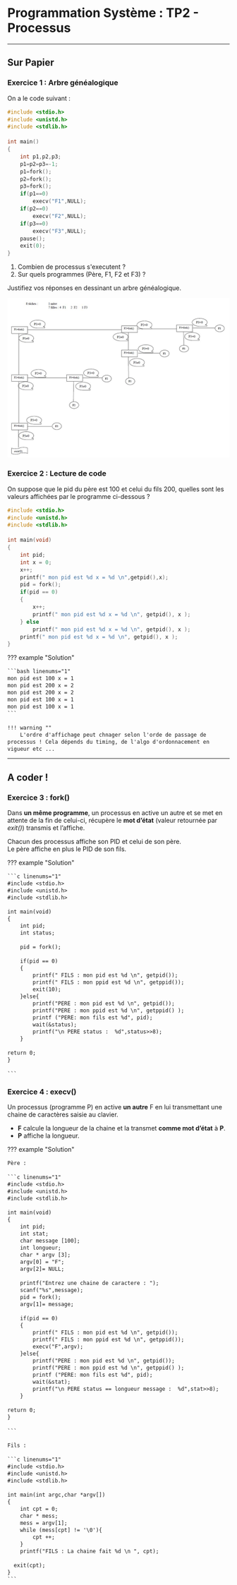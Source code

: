 # Programmation Système : TP2 - Processus

---

## Sur Papier

### Exercice 1 : Arbre généalogique

On a le code suivant :

```c linenums="1"
#include <stdio.h>
#include <unistd.h>
#include <stdlib.h>

int main()
{
	int p1,p2,p3;
	p1=p2=p3=-1;
	p1=fork();
	p2=fork();
	p3=fork();
	if(p1==0)
		execv("F1",NULL);
	if(p2==0)
		execv("F2",NULL); 
	if(p3==0)
		execv("F3",NULL);
    pause();
	exit(0);
}
```

1. Combien de processus s'executent ?
1. Sur quels programmes (Père, F1, F2 et F3) ?

Justifiez vos réponses en dessinant un arbre généalogique.

![corrtd](./assets/images/processus/corrTD.JPG "corrtd")


### Exercice 2 : Lecture de code

On suppose que le pid du père est 100 et celui du fils 200, quelles sont les valeurs affichées par le programme ci-dessous ?  

```c linenums="1"
#include <stdio.h>
#include <unistd.h>
#include <stdlib.h>

int main(void)
{
	int pid;
	int x = 0;
	x++;
	printf(" mon pid est %d x = %d \n",getpid(),x);
	pid = fork();
	if(pid == 0)
	{
		x++;
		printf(" mon pid est %d x = %d \n", getpid(), x );
	} else
		printf(" mon pid est %d x = %d \n", getpid(), x ); 
	printf(" mon pid est %d x = %d \n", getpid(), x );
}
```

??? example "Solution"

    ```bash linenums="1"
    mon pid est 100 x = 1
    mon pid est 200 x = 2
    mon pid est 200 x = 2
    mon pid est 100 x = 1
    mon pid est 100 x = 1
    ```
    
    !!! warning ""
        L'ordre d'affichage peut chnager selon l'orde de passage de processus ! Cela dépends du timing, de l'algo d'ordonnacement en vigueur etc ...
        

---

## A coder !

### Exercice 3 : fork()

Dans **un même programme**, un processus en active un autre et se met en attente de la fin de celui-ci, récupère le **mot d’état** (valeur retournée par *exit()*) transmis et l’affiche.  

Chacun des processus affiche son PID et celui de son père.  
Le père affiche en plus le PID de son fils.  

??? example "Solution"
    
    ```c linenums="1"
    #include <stdio.h>
    #include <unistd.h>
    #include <stdlib.h>
    
    int main(void)
    {
        int pid;
        int status;
        
        pid = fork();
        
        if(pid == 0)
        {
            printf(" FILS : mon pid est %d \n", getpid());
            printf(" FILS : mon ppid est %d \n", getppid());
            exit(10);
        }else{
            printf("PERE : mon pid est %d \n", getpid()); 
            printf("PERE : mon ppid est %d \n", getppid() );
            printf ("PERE: mon fils est %d", pid); 
            wait(&status);
            printf("\n PERE status :  %d",status>>8);
        }
        
    return 0;
    }

    ```  


### Exercice 4 : execv()

Un processus (programme P) en active **un autre** F en lui transmettant une chaine de caractères saisie au clavier.  

- **F** calcule la longueur de la chaine et la transmet **comme mot d’état** à **P**.  
- **P** affiche la longueur.

??? example "Solution"

    Père :
    
    ```c linenums="1"
    #include <stdio.h>
    #include <unistd.h>
    #include <stdlib.h>
    
    int main(void)
    {
        int pid;
        int stat;
        char message [100];
        int longueur;
        char * argv [3];
        argv[0] = "F";
        argv[2]= NULL;
    
        printf("Entrez une chaine de caractere : ");
        scanf("%s",message);
        pid = fork();
        argv[1]= message;
        
        if(pid == 0)
        {
            printf(" FILS : mon pid est %d \n", getpid());
            printf(" FILS : mon ppid est %d \n", getppid());
            execv("F",argv);
        }else{
            printf("PERE : mon pid est %d \n", getpid()); 
            printf("PERE : mon ppid est %d \n", getppid() );
            printf ("PERE: mon fils est %d", pid); 
            wait(&stat);
            printf("\n PERE status == longueur message :  %d",stat>>8);
        }
        
    return 0;
    }

    ```
    
    Fils :
    
    ```c linenums="1"
    #include <stdio.h>
    #include <unistd.h>
    #include <stdlib.h>
    
    int main(int argc,char *argv[])
    {
        int cpt = 0;
        char * mess;
        mess = argv[1];
        while (mess[cpt] != '\0'){
            cpt ++;
        }
        printf("FILS : La chaine fait %d \n ", cpt);
        
      exit(cpt);
    }
    ```    

